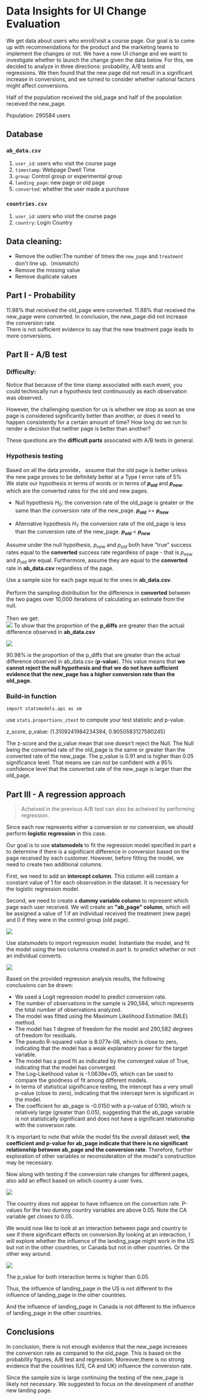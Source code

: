 # Data Insights for UI Change Evaluation

We get data about users who enroll/visit a course page. Our goal is to come up with recommendations for the product and the marketing teams to implement the changes or not. We have a new UI change and we want to investigate whether to launch the change given the data below. For this, we decided to analyze in three directions: probability, A/B tests and regressions.
We then found that the new page did not result in a significant increase in conversions, and we turned to consider whether national factors might affect conversions.

Half of the population received the old_page and half of the population received the new_page. 

Population: 290584 users

## Database

### `ab_data.csv` 

1. `user_id`: users who visit the course page
2. `timestamp`: Webpage Dwell Time
3. `group`: Control group or experimental group
4. `landing_page`: new page or old page
5. `converted`: whether the user made a purchase


### `countries.csv` 
1. `user_id`: users who visit the course page
2. `country`: Login Country

## Data cleaning:
- Remove the outlier:The number of times the `new_page` and `treatment` don't line up.（mismatch）
- Remove the missing value
- Remove duplicate values

## Part I - Probability
11.98% that received the old_page were converted. 11.88% that received the new_page were converted. In conclusion, the new_page did not increase the conversion rate. <br>
There is not sufficient evidence to say that the new treatment page leads to more conversions.

## Part II - A/B test
### Difficulty:

Notice that because of the time stamp associated with each event, you could technically run a hypothesis test continuously as each observation was observed.<br>  

However, the challenging question for us is whether we stop as soon as one page is considered significantly better than another, or does it need to happen consistently for a certain amount of time? How long do we run to render a decision that neither page is better than another? 

These questions are the **difficult parts** associated with A/B tests in general. 


### Hypothesis testing
Based on all the data provide， assume that the old page is better unless the new page proves to be definitely better at a Type I error rate of 5%<br>
We state our hypothesis in terms of words or in terms of **$p_{old}$** and **$p_{new}$**, which are the converted rates for the old and new pages.

- Null hypothesis $H_{0}$: the conversion rate of the old_page is greater or the same than the conversion rate of the new_page. **$p_{old}$** >= **$p_{new}$**

- Alternative hypothesis $H_{1}$: the conversion rate of the old_page is less than the conversion rate of the new_page. 
    **$p_{old}$** < **$p_{new}$**
    
Assume under the null hypothesis, $p_{new}$ and $p_{old}$ both have "true" success rates equal to the **converted** success rate regardless of page - that is $p_{new}$ and $p_{old}$ are equal. Furthermore, assume they are equal to the **converted** rate in **ab_data.csv** regardless of the page. <br>

Use a sample size for each page equal to the ones in **ab_data.csv**.  <br><br>
Perform the sampling distribution for the difference in **converted** between the two pages over 10,000 iterations of calculating an estimate from the null.  <br><br>
Then we get:<br>
![](https://github.com/zxinranz/img-folder/blob/main/p_diffs.jpg)
To show that the proportion of the **p_diffs** are greater than the actual difference observed in **ab_data.csv**

![](https://github.com/zxinranz/img-folder/blob/main/obs_diff.png)

90.98% is the proportion of the p_diffs that are greater than the actual difference observed in ab_data.csv (**p-value**). This value means that **we cannot reject the null hypothesis and that we do not have sufficient evidence that the new_page has a higher conversion rate than the old_page.** 

### Build-in function
` import statsmodels.api as sm `<br>

use `stats.proportions_ztest` to compute your test statistic and p-value.<br>

z_score, p_value: (1.3109241984234394, 0.9050583127590245)<br>

The z-score and the p_value mean that one doesn't reject the Null. The Null being the converted rate of the old_page is the same or greater than the converted rate of the new_page. The p_value is 0.91 and is higher than 0.05 significance level. That means we can not be confident with a 95% confidence level that the converted rate of the new_page is larger than the old_page.

## Part III - A regression approach
> Acheived in the previous A/B test can also be acheived by performing regression.

Since each row represents either a conversion or no conversion, we should perform **logistic regression** in this case.

Our goal is to use **statsmodels** to fit the regression model specified in part a to determine if there is a significant difference in conversion based on the page received by each customer. However, before fitting the model, we need to create two additional columns. <br>

First, we need to add an **intercept column**. This column will contain a constant value of 1 for each observation in the dataset. It is necessary for the logistic regression model.<br>

Second, we need to create a **dummy variable column** to represent which page each user received. We will create an **"ab_page" column**, which will be assigned a value of 1 if an individual received the treatment (new page) and 0 if they were in the control group (old page).<br>

![](https://github.com/zxinranz/img-folder/blob/main/ab_logis.png)

Use statsmodels to import regression model. Instantiate the model, and fit the model using the two columns created in part b. to predict whether or not an individual converts.

![](https://github.com/zxinranz/img-folder/blob/main/logis_reg.png)

Based on the provided regression analysis results, the following conclusions can be drawn:

- We used a Logit regression model to predict conversion rate.
- The number of observations in the sample is 290,584, which represents the total number of observations analyzed.
- The model was fitted using the Maximum Likelihood Estimation (MLE) method.
- The model has 1 degree of freedom for the model and 290,582 degrees of freedom for residuals.
- The pseudo R-squared value is 8.077e-06, which is close to zero, indicating that the model has a weak explanatory power for the target variable.
- The model has a good fit as indicated by the converged value of True, indicating that the model has converged.
- The Log-Likelihood value is -1.0639e+05, which can be used to compare the goodness of fit among different models.
- In terms of statistical significance testing, the intercept has a very small p-value (close to zero), indicating that the intercept term is significant in the model.
- The coefficient for ab_page is -0.0150 with a p-value of 0.190, which is relatively large (greater than 0.05), suggesting that the ab_page variable is not statistically significant and does not have a significant relationship with the conversion rate.

It is important to note that while the model fits the overall dataset well, **the coefficient and p-value for ab_page indicate that there is no significant relationship between ab_page and the conversion rate**. Therefore, further exploration of other variables or reconsideration of the model's construction may be necessary.

Now along with testing if the conversion rate changes for different pages, also add an effect based on which country a user lives. 

![](https://github.com/zxinranz/img-folder/blob/main/logis_countri.png)

The country does not appear to have influence on the convertion rate. P-values for the two dummy country variables are above 0.05. Note the CA variable get closes to 0.05.<br>

We would now like to look at an interaction between page and country to see if there significant effects on conversion.By looking at an interaction, I will explore whether the influence of the landing_page might work in the US but not in the other countries, or Canada but not in other countries. Or the other way around.

![](https://github.com/zxinranz/img-folder/blob/main/%E6%88%AA%E5%B1%8F2023-06-11%20%E4%B8%8B%E5%8D%884.27.51.png)

The p_value for both interaction terms is higher than 0.05.

Thus, the influence of landing_page in the US is not different to the influence of landing_page in the other countries. 

And the influence of landing_page in Canada is not different to the influence of landing_page in the other countries. 
## Conclusions

In conclusion, there is not enough evidence that the new_page increases the conversion rate as compared to the old_page. This is based on the probability figures, A/B test and regression. Moreover,there is no strong evidence that the countries (US, CA and UK) influence the conversion rate. 

Since the sample size is large continuing the testing of the new_page is likely not necessary. We suggested to focus on the development of another new landing page. 
